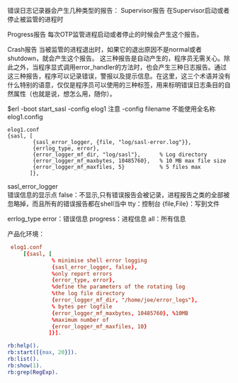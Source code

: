 
错误日志记录器会产生几种类型的报告：
Supervisor报告
在Supervisor启动或者停止被监管的进程时

Progress报告
每次OTP监管进程启动或者停止的时候会产生这个报告。

Crash报告
当被监管的进程退出时，如果它的退出原因不是normal或者shutdown，就会产生这个报告。
这三种报告是自动产生的，程序员无需关心。除此之外，当程序显式调用error_handler的方法时，也会产生三种日志报告。通过这三种报告，程序可以记录错误，警报以及提示信息。在这里，这三个术语并没有什么特别的语意，仅仅是程序员可以使用的三种标签，用来标明错误日志条目的自然属性（也就是说，想怎么用，随你）。

$erl -boot start_sasl -config elog1
注意 -config filename 不能使用全名称  elog1.config

 ```config
elog1.conf 
{sasl, [
         {sasl_error_logger, {file, "log/sasl-error.log"}},
         {errlog_type, error},
         {error_logger_mf_dir, "log/sasl"},      % Log directory
         {error_logger_mf_maxbytes, 10485760},   % 10 MB max file size
         {error_logger_mf_maxfiles, 5}           % 5 files max
        ]},
```

sasl_error_logger  
 错误信息的显示点
    false：不显示,只有错误报告会被记录，进程报告之类的全部被忽略掉，而且所有的错误报告都在shell当中
    tty：控制台
    {file,File}：写到文件

errlog_type
 error：错误信息
    progress：进程信息
    all：所有信息

产品化环境：

```conf
 elog1.conf
     [{sasl, [
              % minimise shell error logging
              {sasl_error_logger, false},
              %only report errors
              {error_type, error},
              %define the parameters of the rotating log
              %the log file directory
              {error_logger_mf_dir, "/home/joe/error_logs"},
              % bytes per logfile
              {error_logger_mf_maxbytes, 10485760}, %10MB
              %maximum number of
              {error_logger_mf_maxfiles, 10}
             ]}].
```

```erlang
rb:help().
rb:start([{max, 20}]).
rb:list().
rb:show(1).
rb:grep(RegExp).
```
